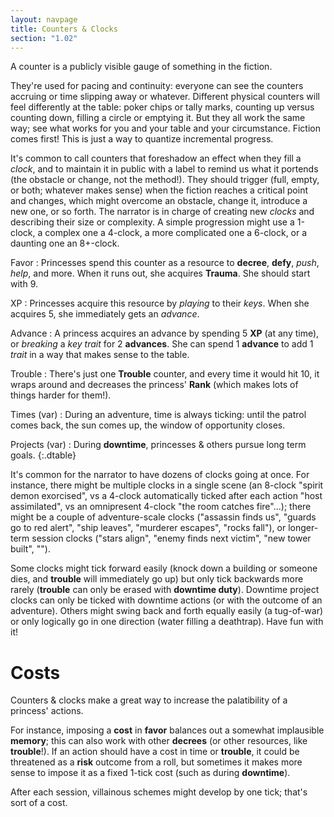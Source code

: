 ```yaml
---
layout: navpage
title: Counters & Clocks
section: "1.02"
---
```


A counter is a publicly visible gauge of something in the fiction.

They're used for pacing and continuity: everyone can see the counters accruing or time slipping away or whatever.
Different physical counters will feel differently at the table: poker chips or tally marks, counting up versus counting down, filling a circle or emptying it.
But they all work the same way; see what works for you and your table and your circumstance.
Fiction comes first! This is just a way to quantize incremental progress.

It's common to call counters that foreshadow an effect when they fill a _clock_, and to maintain it in public with a label to remind us what it portends (the obstacle or change, not the method!).
They should trigger (full, empty, or both; whatever makes sense) when the fiction reaches a critical point and changes, which might overcome an obstacle, change it, introduce a new one, or so forth.
The narrator is in charge of creating new _clocks_ and describing their size or complexity.
A simple progression might use a 1-clock, a complex one a 4-clock, a more complicated one a 6-clock, or a daunting one an 8+-clock.

Favor
: Princesses spend this counter as a resource to **decree**, **defy**, _push_, _help_, and more.
  When it runs out, she acquires **Trauma**.
  She should start with 9.

XP
: Princesses acquire this resource by _playing_ to their _keys_.
  When she acquires 5, she immediately gets an _advance_.

Advance
: A princess acquires an advance by spending 5 **XP** (at any time), or _breaking_ a _key trait_ for 2 **advances**.
  She can spend 1 **advance** to add 1 _trait_ in a way that makes sense to the table.

Trouble
: There's just one **Trouble** counter, and every time it would hit 10, it wraps around and decreases the princess' **Rank** (which makes lots of things harder for them!).
  
Times (var)
: During an adventure, time is always ticking: until the patrol comes back, the sun comes up, the window of opportunity closes.

Projects (var)
: During **downtime**, princesses & others pursue long term goals.
{:.dtable}



It's common for the narrator to have dozens of clocks going at once.
For instance, there might be multiple clocks in a single scene
(an 8-clock "spirit demon exorcised",
vs a 4-clock automatically ticked after each action "host assimilated",
vs an omnipresent 4-clock "the room catches fire"...);
there might be a couple of adventure-scale clocks
("assassin finds us", "guards go to red alert", "ship leaves", "murderer escapes", "rocks fall"),
or longer-term session clocks ("stars align", "enemy finds next victim", "new tower built", "").

Some clocks might tick forward easily (knock down a building or someone dies, and **trouble** will immediately go up) but only tick backwards more rarely (**trouble** can only be erased with **downtime duty**).
Downtime project clocks can only be ticked with downtime actions (or with the outcome of an adventure).
Others might swing back and forth equally easily (a tug-of-war) or only logically go in one direction (water filling a deathtrap).
Have fun with it!

# Costs

Counters & clocks make a great way to increase the palatibility of a princess' actions.

For instance, imposing a **cost** in **favor** balances out a somewhat implausible **memory**; this can also work with other **decrees** (or other resources, like **trouble**!).
If an action should have a cost in time or **trouble**, it could be threatened as a **risk** outcome from a roll, but sometimes it makes more sense to impose it as a fixed 1-tick cost (such as during **downtime**).

After each session, villainous schemes might develop by one tick; that's sort of a cost.
